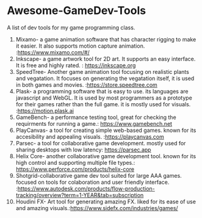 # Awesome-GameDev-Tools
A list of dev tools for my game programming class.

1. Mixamo- a game animation software that has character rigging to make it easier. It also supports motion capture animation. :https://www.mixamo.com/#/
2. Inkscape- a game artwork tool for 2D art. It supports an easy interface. It is free and highly rated. : https://inkscape.org
3. SpeedTree- Another game animation tool focusing on realistic plants and vegatation. It focuses on generating the vegatation itself, it is used in both games and movies. :https://store.speedtree.com
4. Plask- a programming software that is easy to use. its languages are javascript and WebGL. It is used by most programmers as a prototype for their games rather than the full game. it is mostly used for visuals. :https://motion.plask.ai
5.  GameBench- a performance testing tool, great for checking the requirments for running a game.: https://www.gamebench.net
6.  PlayCanvas- a tool for creating simple web-based games. known for its accesibility and appealing visuals. :https://playcanvas.com
7.  Parsec- a tool for collaborative game development. mostly used for sharing desktops with low latency: https://parsec.app
8.  Helix Core- another collaborative game development tool. known for its high control and supporting multiple file types.: https://www.perforce.com/products/helix-core
9.  Shotgrid-collaborative game dev tool suited for large AAA games. focused on tools for colaboration and user friendly interface. :https://www.autodesk.com/products/flow-production-tracking/overview?term=1-YEAR&tab=subscription
10.  Houdini FX- Art tool for generating amazing FX. liked for its ease of use and amazing visuals.:https://www.sidefx.com/industries/games/
